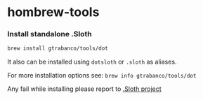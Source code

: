 # hombrew-tools

### Install standalone .Sloth

```bash
brew install gtrabanco/tools/dot
```

It also can be installed using `dotsloth` or `.sloth` as aliases.

For more installation options see: `brew info gtrabanco/tools/dot`

Any fail while installing please report to [.Sloth project](https://github.com/gtrabanco/.Sloth/issues/new?assignees=gtrabanco&labels=open%2C+bug%2C+needs+triage&template=1-bug.md&title=%5BBUG%5D+%3Cwrite+title+here%3E)
